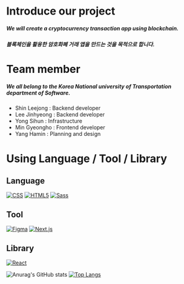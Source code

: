 Introduce our project
====
##### We will create a cryptocurrency transaction app using blockchain.
##### 블록체인을 활용한 암호화폐 거래 앱을 만드는 것을 목적으로 합니다.  

Team member 
====
##### We all belong to the Korea National university of Transportation department of Software.
- Shin Leejong : Backend developer
- Lee Jinhyeong : Backend developer
- Yong Sihun : Infrastructure
- Min Gyeongho : Frontend developer
- Yang Hamin : Planning and design

Using Language / Tool / Library
====
## Language 
[![CSS](https://img.shields.io/badge/CSS3-1572B6?style=flat-square&logo=CSS3&logoColor=white)]()
[![HTML5](https://img.shields.io/badge/HTML5-E34F26?style=flat-square&logo=HTML5&logoColor=white)]()
[![Sass](https://img.shields.io/badge/Sass-CC6699?style=flat-square&logo=Sass&logoColor=white)]()

## Tool
[![Figma](https://img.shields.io/badge/Figma-F24E1E?style=flat-square&logo=Figma&logoColor=white)]()
[![Next.js](https://img.shields.io/badge/Next.js-000000?style=flat-square&logo=Next.js&logoColor=white)]()

## Library
[![React](https://img.shields.io/badge/React-61DAFB?style=flat-square&logo=React&logoColor=white)]()



![Anurag's GitHub stats](https://github-readme-stats.vercel.app/api?username=anuraghazra&show_icons=true&theme=radical)
[![Top Langs](https://github-readme-stats.vercel.app/api/top-langs/?username=anuraghazra&layout=compact)](https://github.com/anuraghazra/github-readme-stats)
